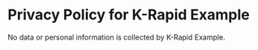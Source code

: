 # Privacy Policy for K-Rapid Example

No data or personal information is collected by K-Rapid Example.